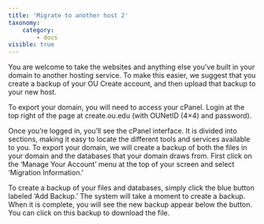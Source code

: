 ```yaml
---
title: 'Migrate to another host 2'
taxonomy:
    category:
        - docs
visible: true
---
```


You are welcome to take the websites and anything else you've built in your domain to another hosting service. To make this easier, we suggest that you create a backup of your OU Create account, and then upload that backup to your new host. 

To export your domain, you will need to access your cPanel.  Login at the top right of the page at create.ou.edu (with OUNetID (4×4) and password).

Once you’re logged in, you’ll see the cPanel interface. It is divided into sections, making it easy to locate the different tools and services available to you.  To export your domain, we will create a backup of both the files in your domain and the databases that your domain draws from.  First click on the ‘Manage Your Account’ menu at the top of your screen and select ‘Migration Information.’

To create a backup of your files and databases, simply click the blue button labeled ‘Add Backup.’  The system will take a moment to create a backup.  When it is complete, you will see the new backup appear below the button.  You can click on this backup to download the file.

